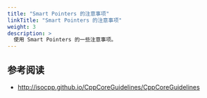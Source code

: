 ```yaml
---
title: "Smart Pointers 的注意事项"
linkTitle: "Smart Pointers 的注意事项"
weight: 3
description: >
  使用 Smart Pointers 的一些注意事项。
---
```



## 参考阅读

* http://isocpp.github.io/CppCoreGuidelines/CppCoreGuidelines
